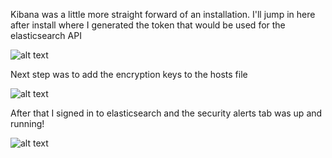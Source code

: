 Kibana was a little more straight forward of an installation. I'll jump in here after install where I generated the token that would be used for the elasticsearch API

![alt text](https://i.imgur.com/TyClibZ.jpeg)

Next step was to add the encryption keys to the hosts file 

![alt text](https://i.imgur.com/PQzXikC.jpeg)

After that I signed in to elasticsearch and the security alerts tab was up and running!

![alt text](https://i.imgur.com/XnBU7WP.png)
